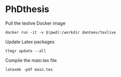 # PhDthesis


Pull the texlive Docker image

```
docker run -it -v $(pwd):/workdir danteev/texlive
```

Update Latex packages
```
tlmgr update --all
```

Compile the main.tex file

```
latexmk -pdf main.tex
```